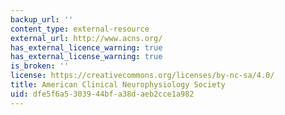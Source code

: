 ```yaml
---
backup_url: ''
content_type: external-resource
external_url: http://www.acns.org/
has_external_licence_warning: true
has_external_license_warning: true
is_broken: ''
license: https://creativecommons.org/licenses/by-nc-sa/4.0/
title: American Clinical Neurophysiology Society
uid: dfe5f6a5-3039-44bf-a38d-aeb2cce1a982
---
```

